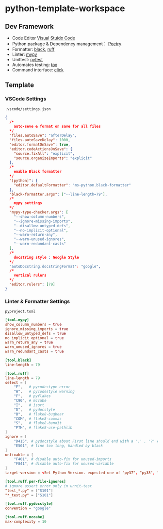 <!-- @format -->

# python-template-workspace

## Dev Framework

- Code Editor [Visual Stuido Code](https://code.visualstudio.com/)
- Python package & Dependency management： [Poetry](https://python-poetry.org/)
- Formatter: [black](https://black.readthedocs.io/en/stable/), [ruff](https://beta.ruff.rs/docs/)
- Linter: [mypy](https://github.com/python/mypy)
- Unittest: [pytest](https://docs.pytest.org/en/7.0.x/)
- Automates testing: [tox](https://tox.wiki/en/latest/)
- Command interface: [click](https://click.palletsprojects.com//)

## Template

### VSCode Settings

`.vscode/settings.json`

```json
{
  /*
    auto-seve & format on save for all files
  */
  "files.autoSave": "afterDelay",
  "files.autoSaveDelay": 1000,
  "editor.formatOnSave": true,
  "editor.codeActionsOnSave": {
    "source.fixAll": "explicit",
    "source.organizeImports": "explicit"
  },
  /*
    enable Black formatter
  */
  "[python]": {
    "editor.defaultFormatter": "ms-python.black-formatter"
  },
  "black-formatter.args": ["--line-length=79"],
  /*
    mypy settings
  */
  "mypy-type-checker.args": [
    "--show-column-numbers",
    "--ignore-missing-imports",
    "--disallow-untyped-defs",
    "--no-implicit-optional",
    "--warn-return-any",
    "--warn-unused-ignores",
    "--warn-redundant-casts"
  ],
  /*
    docstring style : Google Style
  */
  "autoDocstring.docstringFormat": "google",
  /*
    vertical rulers
  */
  "editor.rulers": [79]
}
```

### Linter & Formatter Settings

`pyproject.toml`

```toml
[tool.mypy]
show_column_numbers = true
ignore_missing_imports = true
disallow_untyped_defs = true
no_implicit_optional = true
warn_return_any = true
warn_unused_ignores = true
warn_redundant_casts = true

[tool.black]
line-length = 79

[tool.ruff]
line-length = 79
select = [
    "E",   # pycodestype error
    "W",   # pycodestyle warning
    "F",   # pyflakes
    "C90", # mccabe
    "I",   # isort
    "D",   # pydocstyle
    "B",   # flake8-bugbear
    "COM", # flake8-commas
    "S",   # flake8-bandit
    "PTH", # flake8-use-pathlib
]
ignore = [
    "D415", # pydocstyle about First line should end with a '.' , '?' or '!'
    "E501", # line too long, handled by black
]
unfixable = [
    "F401", # disable auto-fix for unused-imports
    "F841", # disable auto-fix for unused-variable
]
target-version = <Set Python Version. expected one of "py37", "py38", "py39", "py310", "py311", "py312")>

[tool.ruff.per-file-ignores]
# ignore assert error only in unnit-test
"test_*.py" = ["S101"]
"*_test.py" = ["S101"]

[tool.ruff.pydocstyle]
convention = "google"

[tool.ruff.mccabe]
max-complexity = 10
```

